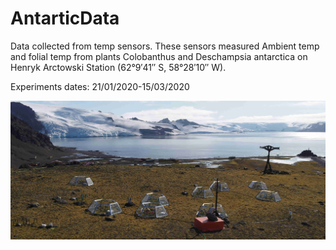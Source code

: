 # AntarticData
Data collected from temp sensors. These sensors measured Ambient temp and folial temp from plants Colobanthus and Deschampsia antarctica on Henryk Arctowski Station (62°9′41″ S, 58°28′10″ W).

Experiments dates: 21/01/2020-15/03/2020




![GitHub Logo](ExperimentsSpot.jpg )


